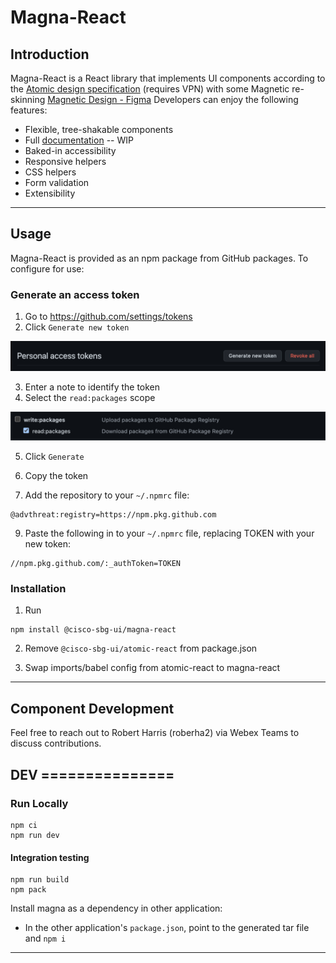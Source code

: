 # Magna-React

## Introduction

Magna-React is a React library that implements UI components according to the [Atomic design specification](http://ux-document-lnx/~designer/sbg-ux/components/atoms/getting-started.html) (requires VPN) with some Magnetic re-skinning [Magnetic Design - Figma](https://www.figma.com/file/oVZWatImEIbl1c8sjdGxi0/%F0%9F%A7%B2--Magnetic-Design-Library) Developers can enjoy the following features:

- Flexible, tree-shakable components
- Full [documentation](https://magna-react.vercel.app/) -- WIP
- Baked-in accessibility
- Responsive helpers
- CSS helpers
- Form validation
- Extensibility

---

## Usage

Magna-React is provided as an npm package from GitHub packages. To configure for use:

### Generate an access token

1. Go to https://github.com/settings/tokens
2. Click `Generate new token`

![generate token](./docs/images/github/generate_token.png)

3. Enter a note to identify the token
4. Select the `read:packages` scope

![package scope](./docs/images/github/package_scope.png)

5. Click `Generate`
6. Copy the token

7. Add the repository to your `~/.npmrc` file:

```
@advthreat:registry=https://npm.pkg.github.com
```

9. Paste the following in to your `~/.npmrc` file, replacing TOKEN with your new token:

```
//npm.pkg.github.com/:_authToken=TOKEN
```

### Installation

1. Run

```
npm install @cisco-sbg-ui/magna-react
```

2. Remove `@cisco-sbg-ui/atomic-react` from package.json

3. Swap imports/babel config from atomic-react to magna-react

---

## Component Development

Feel free to reach out to Robert Harris (roberha2) via Webex Teams to discuss contributions.

## DEV ===============

### Run Locally

```
npm ci
npm run dev
```

#### Integration testing

```
npm run build
npm pack
```

Install magna as a dependency in other application:

- In the other application's `package.json`, point to the generated tar file and `npm i`

---
